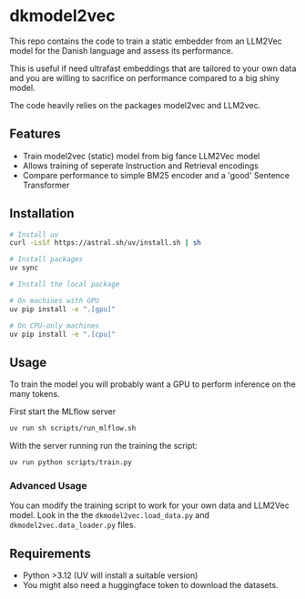# dkmodel2vec
This repo contains the code to train a static embedder from an LLM2Vec model for the Danish language and assess its performance. 

This is useful if need ultrafast embeddings that are  tailored to your own data and you are willing to sacrifice on performance compared to a big shiny model. 

The code heavily relies on the packages model2vec and LLM2vec. 

## Features

- Train model2vec (static) model from big fance LLM2Vec model
- Allows training of seperate Instruction and Retrieval encodings
- Compare performance to simple BM25 encoder and a 'good' Sentence Transformer

## Installation

```bash
# Install uv
curl -LsSf https://astral.sh/uv/install.sh | sh
````

```bash
# Install packages
uv sync
```

```bash
# Install the local package

# On machines with GPU
uv pip install -e ".[gpu]"

# On CPU-only machines
uv pip install -e ".[cpu]"
```
## Usage
To train the model you will probably want a GPU to perform inference on the many tokens. 

First start the MLflow server
```bash
uv run sh scripts/run_mlflow.sh
```

With the server running run the training the script: 
```bash 
uv run python scripts/train.py
```

### Advanced Usage
You can modify the training script to work for your own data and LLM2Vec model. Look in the the ```dkmodel2vec.load_data.py``` and ```dkmodel2vec.data_loader.py``` files. 

## Requirements
- Python >3.12 (UV will install a suitable version)
- You might also need a huggingface token to download the datasets. 

